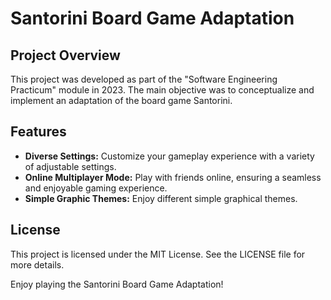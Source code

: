 <!DOCTYPE html>
<html lang="en">
<head>
    <meta charset="UTF-8">
    <meta name="viewport" content="width=device-width, initial-scale=1.0">
</head>
<body>

<h1>Santorini Board Game Adaptation</h1>

<h2>Project Overview</h2>
<p>This project was developed as part of the "Software Engineering Practicum" module in 2023. The main objective was to conceptualize and implement an adaptation of the board game Santorini.</p>

<h2>Features</h2>
<ul>
    <li><strong>Diverse Settings:</strong> Customize your gameplay experience with a variety of adjustable settings.</li>
    <li><strong>Online Multiplayer Mode:</strong> Play with friends online, ensuring a seamless and enjoyable gaming experience.</li>
    <li><strong>Simple Graphic Themes:</strong> Enjoy different simple graphical themes.</li>
</ul>


<h2>License</h2>
<p>This project is licensed under the MIT License. See the LICENSE file for more details.</p>

<p>Enjoy playing the Santorini Board Game Adaptation!</p>

</body>
</html>
